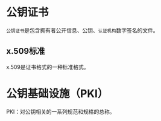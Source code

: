 # 公钥证书
`公钥证书`是包含拥有者公开信息、公钥、`认证机构`数字签名的文件。

## x.509标准
x.509是证书格式的一种标准格式。

# 公钥基础设施（PKI）
PKI：对公钥相关的一系列规范和规格的总称。
